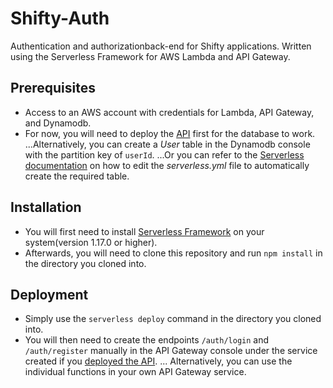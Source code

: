 # Shifty-Auth
Authentication and authorizationback-end for Shifty applications. Written using the 
Serverless Framework for AWS Lambda and API Gateway.
## Prerequisites
- Access to an AWS account with credentials for Lambda, API Gateway, and Dynamodb. 
- For now, you will need to deploy the [API](https://github.com/rdugue/Shifty-Serverless) first
for the database to work. 
...Alternatively, you can create a *User* table in the Dynamodb console with 
the partition key of `userId`.
...Or you can refer to the [Serverless documentation](https://serverless.com/framework/docs/providers/aws/guide/serverless.yml/)
on how to edit the *serverless.yml* file to automatically create the required table.
## Installation
- You will first need to install [Serverless Framework](https://serverless.com/framework/) on your
system(version 1.17.0 or higher). 
- Afterwards, you will need to clone this repository and run `npm install` in the directory 
you cloned into.
## Deployment
- Simply use the `serverless deploy` command in the directory you cloned into. 
- You will then need to create the endpoints `/auth/login` and `/auth/register` manually in 
the API Gateway console under the service created if you 
[deployed the API](https://github.com/rdugue/Shifty-Serverless).
... Alternatively, you can use the individual functions in your own API Gateway service. 